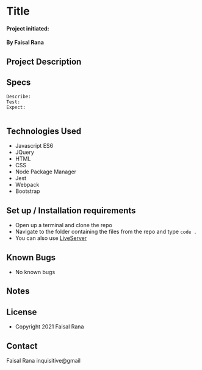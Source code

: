 # Title
#### 
#### Project initiated: 
#### By Faisal Rana
## Project Description


## Specs
 
```
Describe:
Test: 
Expect: 
 
```
 
## Technologies Used
* Javascript ES6
* JQuery
* HTML
* CSS
* Node Package Manager
* Jest
* Webpack
* Bootstrap

## Set up / Installation requirements
* Open up a terminal and clone the repo 
* Navigate to the folder containing the files from the repo and type `code . `
* You can also use [LiveServer](https://marketplace.visualstudio.com/items?itemName=ritwickdey.LiveServer)
 
## Known Bugs
* No known bugs

## Notes

## License
* Copyright 2021 Faisal Rana
## Contact
Faisal Rana inquisitive@gmail
